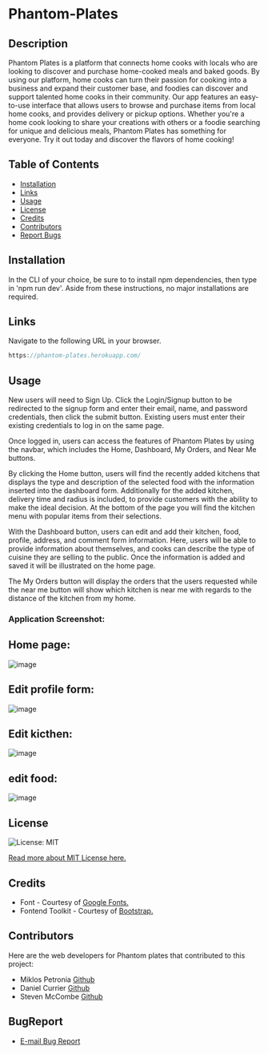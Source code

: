 # Phantom-Plates

## Description
Phantom Plates is a platform that connects home cooks with locals who are looking to discover and purchase home-cooked meals and baked goods. By using our platform, home cooks can turn their passion for cooking into a business and expand their customer base, and foodies can discover and support talented home cooks in their community. Our app features an easy-to-use interface that allows users to browse and purchase items from local home cooks, and provides delivery or pickup options. Whether you're a home cook looking to share your creations with others or a foodie searching for unique and delicious meals, Phantom Plates has something for everyone. Try it out today and discover the flavors of home cooking!

## Table of Contents
* [Installation](#installation)
* [Links](#Links)
* [Usage](#usage)
* [License](#license)
* [Credits](#credits)
* [Contributors](#contributors)
* [Report Bugs](#bugreport)

## Installation
In the CLI of your choice, be sure to  to install npm dependencies, then type in 'npm run dev'. Aside from these instructions, no major installations are required.

## Links
Navigate to the following URL in your browser. 
```h
https://phantom-plates.herokuapp.com/
```

## Usage
New users will need to Sign Up. Click the Login/Signup button to be redirected to the signup form and enter their email, name, and password credentials, then click the submit button. Existing users must enter their existing credentials to log in on the same page.
 
Once logged in, users can access the features of Phantom Plates by using the navbar, which includes the Home, Dashboard, My Orders, and Near Me buttons.

By clicking the Home button, users will find the recently added kitchens that displays the type and description of the selected food with the information inserted into the dashboard form. Additionally for the added kitchen, delivery time and radius is included, to provide customers with the ability to make the ideal decision. At the bottom of the page you will find the kitchen menu with popular items from their selections.

With the Dashboard button, users can edit and add their kitchen, food, profile, address, and comment form information. Here, users will be able to provide information about themselves, and cooks can describe the type of cuisine they are selling to the public. Once the information is added and saved it will be illustrated on the home page.

The My Orders button will display the orders that the users requested while the near me button will show which kitchen is near me with regards to the distance of the kitchen from my home. 

### Application Screenshot:
 ## Home page: 
 ![image](https://user-images.githubusercontent.com/113649566/213936985-d0b31fc6-6c61-4c0c-b04f-6f29d9ec7cd6.png)
 ## Edit profile form:
 ![image](https://user-images.githubusercontent.com/113649566/213937011-bdcd2192-3880-45d6-bb7b-f87111a943f3.png)
 ## Edit kicthen:
 ![image](https://user-images.githubusercontent.com/113649566/213937022-55af0189-ac15-4e57-ac21-7caee7326076.png)

## edit food:
 ![image](https://user-images.githubusercontent.com/113649566/213937041-0cabe4a1-fe93-4694-935e-1d77ac1e509f.png)

## License 
  ![License: MIT](https://img.shields.io/badge/License-MIT-yellow.svg) 

  [Read more about MIT License here.](https://opensource.org/licenses/MIT)
  
## Credits
- Font - Courtesy of [Google Fonts.](https://fonts.google.com)
- Fontend Toolkit - Courtesy of [Bootstrap.](https://getbootstrap.com/)

## Contributors
Here are the web developers for Phantom plates that contributed to this project: 
- Miklos Petronia [Github](https://github.com/LordDanklin)
- Daniel Currier [Github](https://github.com/miklos-petronia)
- Steven McCombe  [Github](https://github.com/Steven-McCombe)
## BugReport
- [E-mail Bug Report](mailto:bugreport@phantomplates.com)




